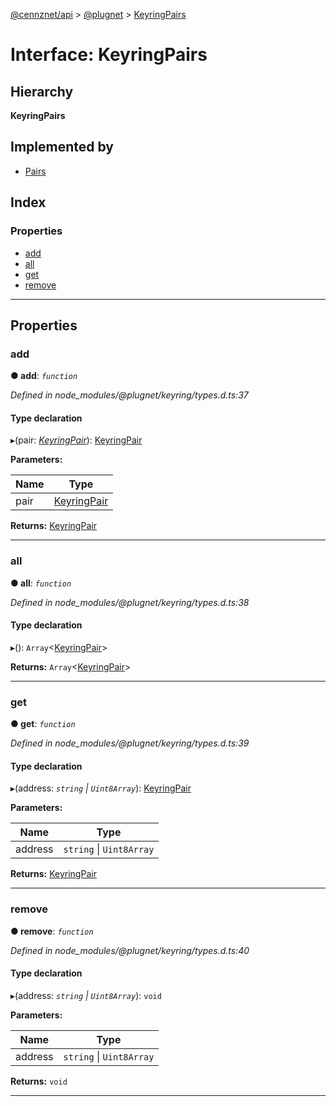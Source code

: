 [@cennznet/api](../README.md) > [@plugnet](../modules/_plugnet.md) > [KeyringPairs](../interfaces/_plugnet.keyringpairs.md)

# Interface: KeyringPairs

## Hierarchy

**KeyringPairs**

## Implemented by

* [Pairs](../classes/_plugnet.pairs.md)

## Index

### Properties

* [add](_plugnet.keyringpairs.md#add)
* [all](_plugnet.keyringpairs.md#all)
* [get](_plugnet.keyringpairs.md#get)
* [remove](_plugnet.keyringpairs.md#remove)

---

## Properties

<a id="add"></a>

###  add

**● add**: *`function`*

*Defined in node_modules/@plugnet/keyring/types.d.ts:37*

#### Type declaration
▸(pair: *[KeyringPair](_plugnet.keyringpair.md)*): [KeyringPair](_plugnet.keyringpair.md)

**Parameters:**

| Name | Type |
| ------ | ------ |
| pair | [KeyringPair](_plugnet.keyringpair.md) |

**Returns:** [KeyringPair](_plugnet.keyringpair.md)

___
<a id="all"></a>

###  all

**● all**: *`function`*

*Defined in node_modules/@plugnet/keyring/types.d.ts:38*

#### Type declaration
▸(): `Array`<[KeyringPair](_plugnet.keyringpair.md)>

**Returns:** `Array`<[KeyringPair](_plugnet.keyringpair.md)>

___
<a id="get"></a>

###  get

**● get**: *`function`*

*Defined in node_modules/@plugnet/keyring/types.d.ts:39*

#### Type declaration
▸(address: *`string` \| `Uint8Array`*): [KeyringPair](_plugnet.keyringpair.md)

**Parameters:**

| Name | Type |
| ------ | ------ |
| address | `string` \| `Uint8Array` |

**Returns:** [KeyringPair](_plugnet.keyringpair.md)

___
<a id="remove"></a>

###  remove

**● remove**: *`function`*

*Defined in node_modules/@plugnet/keyring/types.d.ts:40*

#### Type declaration
▸(address: *`string` \| `Uint8Array`*): `void`

**Parameters:**

| Name | Type |
| ------ | ------ |
| address | `string` \| `Uint8Array` |

**Returns:** `void`

___

